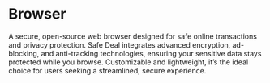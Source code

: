 # Browser
A secure, open-source web browser designed for safe online transactions and privacy protection. Safe Deal integrates advanced encryption, ad-blocking, and anti-tracking technologies, ensuring your sensitive data stays protected while you browse. Customizable and lightweight, it’s the ideal choice for users seeking a streamlined, secure experience.
